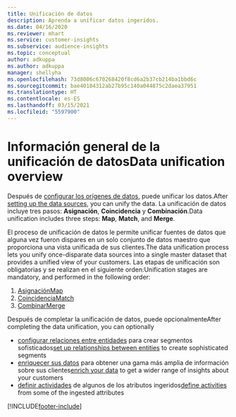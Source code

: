 ```yaml
---
title: Unificación de datos
description: Aprenda a unificar datos ingeridos.
ms.date: 04/16/2020
ms.reviewer: mhart
ms.service: customer-insights
ms.subservice: audience-insights
ms.topic: conceptual
author: adkuppa
ms.author: adkuppa
manager: shellyha
ms.openlocfilehash: 73d8006c670268420f8cd6a2b37cb214ba1bbd6c
ms.sourcegitcommit: bae40184312ab27b95c140a044875c2daea37951
ms.translationtype: HT
ms.contentlocale: es-ES
ms.lasthandoff: 03/15/2021
ms.locfileid: "5597900"
---
```

# <a name="data-unification-overview"></a><span data-ttu-id="34c51-103">Información general de la unificación de datos</span><span class="sxs-lookup"><span data-stu-id="34c51-103">Data unification overview</span></span>

<span data-ttu-id="34c51-104">Después de [configurar los orígenes de datos](data-sources.md), puede unificar los datos.</span><span class="sxs-lookup"><span data-stu-id="34c51-104">After [setting up the data sources](data-sources.md), you can unify the data.</span></span> <span data-ttu-id="34c51-105">La unificación de datos incluye tres pasos: **Asignación**, **Coincidencia** y **Combinación**.</span><span class="sxs-lookup"><span data-stu-id="34c51-105">Data unification includes three steps: **Map**, **Match**, and **Merge**.</span></span>

<span data-ttu-id="34c51-106">El proceso de unificación de datos le permite unificar fuentes de datos que alguna vez fueron dispares en un solo conjunto de datos maestro que proporciona una vista unificada de sus clientes.</span><span class="sxs-lookup"><span data-stu-id="34c51-106">The data unification process lets you unify once-disparate data sources into a single master dataset that provides a unified view of your customers.</span></span> <span data-ttu-id="34c51-107">Las etapas de unificación son obligatorias y se realizan en el siguiente orden:</span><span class="sxs-lookup"><span data-stu-id="34c51-107">Unification stages are mandatory, and performed in the following order:</span></span>

1. [<span data-ttu-id="34c51-108">Asignación</span><span class="sxs-lookup"><span data-stu-id="34c51-108">Map</span></span>](map-entities.md)
2. [<span data-ttu-id="34c51-109">Coincidencia</span><span class="sxs-lookup"><span data-stu-id="34c51-109">Match</span></span>](match-entities.md)
3. [<span data-ttu-id="34c51-110">Combinar</span><span class="sxs-lookup"><span data-stu-id="34c51-110">Merge</span></span>](merge-entities.md)

<span data-ttu-id="34c51-111">Después de completar la unificación de datos, puede opcionalmente</span><span class="sxs-lookup"><span data-stu-id="34c51-111">After completing the data unification, you can optionally</span></span>

- <span data-ttu-id="34c51-112">[configurar relaciones entre entidades](relationships.md) para crear segmentos sofisticados</span><span class="sxs-lookup"><span data-stu-id="34c51-112">[set up relationships between entities](relationships.md) to create sophisticated segments</span></span>
- <span data-ttu-id="34c51-113">[enriquecer sus datos](enrichment-hub.md) para obtener una gama más amplia de información sobre sus clientes</span><span class="sxs-lookup"><span data-stu-id="34c51-113">[enrich your data](enrichment-hub.md) to get a wider range of insights about your customers</span></span>
- <span data-ttu-id="34c51-114">[definir actividades](activities.md) de algunos de los atributos ingeridos</span><span class="sxs-lookup"><span data-stu-id="34c51-114">[define activities](activities.md) from some of the ingested attributes</span></span>


[!INCLUDE[footer-include](../includes/footer-banner.md)]